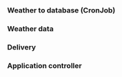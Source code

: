 ### Weather to database (CronJob) ###


### Weather data ###


### Delivery ###


### Application controller ###


